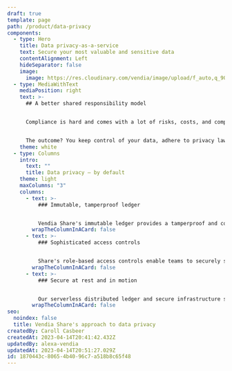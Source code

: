 ```yaml
---
draft: true
template: page
path: /product/data-privacy
components:
  - type: Hero
    title: Data privacy-as-a-service
    text: Secure your most valuable and sensitive data
    contentAlignment: Left
    hideSeparator: false
    image:
      image: https://res.cloudinary.com/vendia/image/upload/f_auto,q_90/v1674599286/Website/Iso/Lock_udoq7e.png
  - type: MediaWithText
    mediaPosition: right
    text: >-
      ## A better shared responsibility model


      Compliance is hard and comes with a lot of risks, costs, and complexities. Vendia's shared responsibility model allows customers to focus on their data, while Vendia takes care of the heavy lifting associated with infrastructure. 


      The outcome? You keep control of your data, adhere to privacy laws, and reduce risk without the need for hundreds of additional IT controls.
    theme: white
  - type: Columns
    intro:
      text: ""
      title: Data privacy — by default
    theme: light
    maxColumns: "3"
    columns:
      - text: >-
          ### Immutable, tamperproof ledger


          Vendia Share's immutable ledger provides a tamperproof and complete lineage of your data. Enabling you to know quickly and accurately audit across your partner ecosystem.
        wrapTheColumnInACard: false
      - text: >-
          ### Sophisticated access controls


          Share's role-based access controls enable teams to securely share data across their organizations *and their partner networks.* Users can finely scope read and write permissions for their entire data ecosystem.
        wrapTheColumnInACard: false
      - text: >-
          ### Secure at rest and in motion


          Our serverless distributed ledger and secure infrastructure stack goes beyond 'encrypted at rest and in motion,' resulting in verifiable guarantees around data accuracy and resilience, so you know your data is safe at all times.
        wrapTheColumnInACard: false
seo:
  noindex: false
  title: Vendia Share's approach to data privacy
createdBy: Caroll Casbeer
createdAt: 2023-04-14T20:41:42.432Z
updatedBy: alexa-vendia
updatedAt: 2023-04-14T20:51:27.029Z
id: 1870443c-8065-4b40-96c7-a518b8c65f48
---
```

